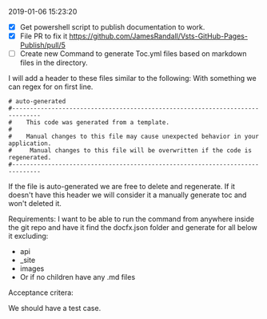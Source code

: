 2019-01-06 15:23:20

- [x] Get powershell script to publish documentation to work.
- [x] File PR to fix it https://github.com/JamesRandall/Vsts-GitHub-Pages-Publish/pull/5
- [ ] Create new Command to generate Toc.yml files based on markdown files in the directory.

I will add a header to these files similar to the following:  With something we can regex for on first line.
```
# auto-generated
#------------------------------------------------------------------------------
#    This code was generated from a template.
#
#    Manual changes to this file may cause unexpected behavior in your application.
#     Manual changes to this file will be overwritten if the code is regenerated.
#------------------------------------------------------------------------------
```

If the file is auto-generated we are free to delete and regenerate.  If it doesn't have this header we will consider it a manually generate toc and won't deleted it.

Requirements: I want to be able to run the command from anywhere inside the git repo and have it find the docfx.json folder and generate for all below it excluding:
* api
* _site
* images
* Or if no children have any .md files

Acceptance critera:

We should have a test case.